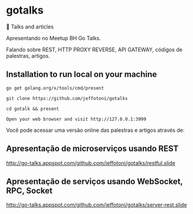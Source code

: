 # gotalks
:loudspeaker: Talks and articles

Apresentando no Meetup BH Go Talks.

Falando sobre REST, HTTP PROXY REVERSE, API GATEWAY, códigos de palestras, artigos.

## Installation to run local on your machine

`go get golang.org/x/tools/cmd/present`

`git clone https://github.com/jeffotoni/gotalks`

`cd gotalk && present`
 
 `Open your web browser and visit http://127.0.0.1:3999`
 
 Você pode acessar uma versão online das palestras e artigos através de:

 ## Apresentação de microserviços usando REST

 http://go-talks.appspot.com/github.com/jeffotoni/gotalks/restful.slide

## Apresentação de serviços usando WebSocket, RPC, Socket

http://go-talks.appspot.com/github.com/jeffotoni/gotalks/server-rest.slide
